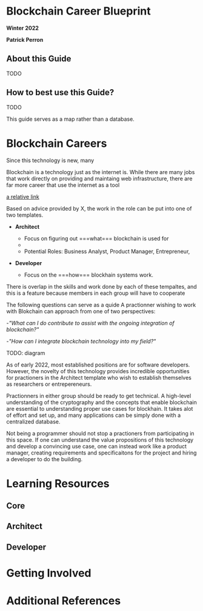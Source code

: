 # Blockchain Career Blueprint

**Winter 2022**

**Patrick Perron**

## About this Guide
TODO

## How to best use this Guide?
TODO

This guide serves as a map rather than a database. 





# Blockchain Careers
Since this technology is new, many


Blockchain is a technology just as the internet is. While there are many jobs that work directly on providing and maintaing web infrastructure, there are far more career that use the internet as a tool

[a relative link](README.md)

Based on advice provided by X, the work in the role can be put into one of two templates.

- **Architect**
	- Focus on figuring out ===what=== blockchain is used for
	- 
	- Potential Roles: Business Analyst, Product Manager, Entrepreneur, 

- **Developer**
	- Focus on the ===how=== blockhain systems work.

There is overlap in the skills and work done by each of these tempaltes, and this is a feature because members in each group will have to cooperate

The following questions can serve as a quide A practionner wishing to work with Blokchain can approach from one of two perspectives:

-*"What can I do contribute to assist with the ongoing integration of blockchain?"*

-*"How can I integrate blockchain technology into my field?"*


TODO: diagram

As of early 2022, most established positions are for software developers. However, the novelty of this technology provides incredible opportunities for practioners in the Architect template who wish to establish themselves as researchers or entrepereneurs.

Practionners in either group should be ready to get technical. A high-level understanding of the cryptography and the concepts that enable blockchain are essential to understanding proper use cases for blockhain. It takes alot of effort and set up, and many applications can be simply done with a centralized database.

Not being a programmer should not stop a practioners from participating in this space. If one can understand the value propositions of this technology and develop a convincing use case, one can instead work like a product manager, creating requirements and specificaitons for the project and hiring a developer to do the building.


# Learning Resources

## Core

## Architect

## Developer

# Getting Involved

# Additional References